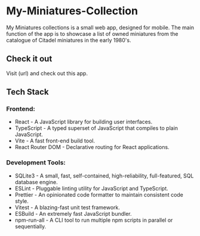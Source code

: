 # My-Miniatures-Collection

My Miniatures collections is a small web app, designed for mobile. The main function of the app is to showcase a list of owned  miniatures from  the catalogue of Citadel miniatures in the early 1980's. 

## Check it out

Visit (url) and check out this app.

## Tech Stack

### Frontend:

- React - A JavaScript library for building user interfaces.
- TypeScript - A typed superset of JavaScript that compiles to plain JavaScript.
- Vite - A fast front-end build tool.
- React Router DOM - Declarative routing for React applications.

### Development Tools:

- SQLite3 -  A small, fast, self-contained, high-reliability, full-featured, SQL database engine.
- ESLint - Pluggable linting utility for JavaScript and TypeScript.
- Prettier - An opinionated code formatter to maintain consistent code style.
- Vitest - A blazing-fast unit test framework.
- ESBuild - An extremely fast JavaScript bundler.
- npm-run-all - A CLI tool to run multiple npm scripts in parallel or sequentially.

